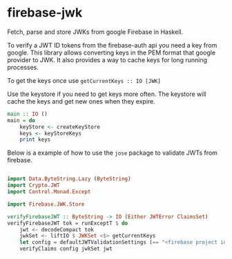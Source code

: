 # firebase-jwk

Fetch, parse and store JWKs from google Firebase in Haskell.

To verify a JWT ID tokens from the firebase-auth api you need a key from google.
This library allows converting keys in the PEM format that google provider to JWK.
It also provides a way to cache keys for long running processes.

To get the keys once use `getCurrentKeys :: IO [JWK]`

Use the keystore if you need to get keys more often. The keystore will cache the keys and get new ones when they expire.

```haskell
main :: IO ()
main = do
    keyStore <- createKeyStore
    keys <- keyStoreKeys
    print keys
```

Below is a example of how to use the `jose` package to validate JWTs from firebase.

```haskell

import Data.ByteString.Lazy (ByteString)
import Crypto.JWT
import Control.Monad.Except

import Firebase.JWK.Store

verifyFirebaseJWT :: ByteString -> IO (Either JWTError ClaimsSet)
verifyFirebaseJWT tok = runExceptT $ do
    jwt <- decodeCompact tok
    jwkSet <- liftIO $ JWKSet <$> getCurrentKeys
    let config = defaultJWTValidationSettings (== "<firebase project id>")
    verifyClaims config jwkSet jwt
```